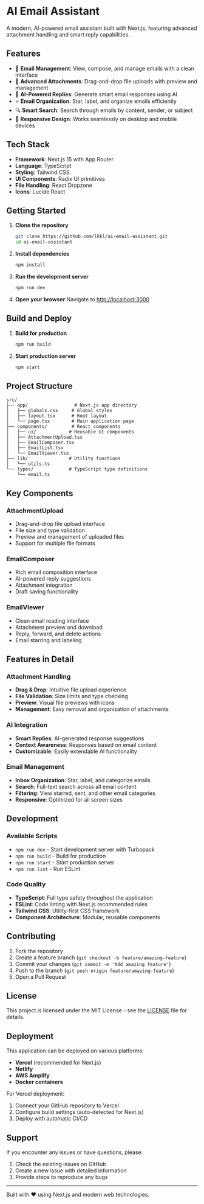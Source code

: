 # AI Email Assistant

A modern, AI-powered email assistant built with Next.js, featuring advanced attachment handling and smart reply capabilities.

## Features

- 📧 **Email Management**: View, compose, and manage emails with a clean interface
- 📎 **Advanced Attachments**: Drag-and-drop file uploads with preview and management
- 🤖 **AI-Powered Replies**: Generate smart email responses using AI
- ⭐ **Email Organization**: Star, label, and organize emails efficiently
- 🔍 **Smart Search**: Search through emails by content, sender, or subject
- 📱 **Responsive Design**: Works seamlessly on desktop and mobile devices

## Tech Stack

- **Framework**: Next.js 15 with App Router
- **Language**: TypeScript
- **Styling**: Tailwind CSS
- **UI Components**: Radix UI primitives
- **File Handling**: React Dropzone
- **Icons**: Lucide React

## Getting Started

1. **Clone the repository**
   ```bash
   git clone https://github.com/lkkl/ai-email-assistant.git
   cd ai-email-assistant
   ```

2. **Install dependencies**
   ```bash
   npm install
   ```

3. **Run the development server**
   ```bash
   npm run dev
   ```

4. **Open your browser**
   Navigate to [http://localhost:3000](http://localhost:3000)

## Build and Deploy

1. **Build for production**
   ```bash
   npm run build
   ```

2. **Start production server**
   ```bash
   npm start
   ```

## Project Structure

```
src/
├── app/                 # Next.js app directory
│   ├── globals.css     # Global styles
│   ├── layout.tsx      # Root layout
│   └── page.tsx        # Main application page
├── components/         # React components
│   ├── ui/            # Reusable UI components
│   ├── AttachmentUpload.tsx
│   ├── EmailComposer.tsx
│   ├── EmailList.tsx
│   └── EmailViewer.tsx
├── lib/               # Utility functions
│   └── utils.ts
└── types/             # TypeScript type definitions
    └── email.ts
```

## Key Components

### AttachmentUpload
- Drag-and-drop file upload interface
- File size and type validation
- Preview and management of uploaded files
- Support for multiple file formats

### EmailComposer
- Rich email composition interface
- AI-powered reply suggestions
- Attachment integration
- Draft saving functionality

### EmailViewer
- Clean email reading interface
- Attachment preview and download
- Reply, forward, and delete actions
- Email starring and labeling

## Features in Detail

### Attachment Handling
- **Drag & Drop**: Intuitive file upload experience
- **File Validation**: Size limits and type checking
- **Preview**: Visual file previews with icons
- **Management**: Easy removal and organization of attachments

### AI Integration
- **Smart Replies**: AI-generated response suggestions
- **Context Awareness**: Responses based on email content
- **Customizable**: Easily extendable AI functionality

### Email Management
- **Inbox Organization**: Star, label, and categorize emails
- **Search**: Full-text search across all email content
- **Filtering**: View starred, sent, and other email categories
- **Responsive**: Optimized for all screen sizes

## Development

### Available Scripts

- `npm run dev` - Start development server with Turbopack
- `npm run build` - Build for production
- `npm run start` - Start production server
- `npm run lint` - Run ESLint

### Code Quality

- **TypeScript**: Full type safety throughout the application
- **ESLint**: Code linting with Next.js recommended rules
- **Tailwind CSS**: Utility-first CSS framework
- **Component Architecture**: Modular, reusable components

## Contributing

1. Fork the repository
2. Create a feature branch (`git checkout -b feature/amazing-feature`)
3. Commit your changes (`git commit -m 'Add amazing feature'`)
4. Push to the branch (`git push origin feature/amazing-feature`)
5. Open a Pull Request

## License

This project is licensed under the MIT License - see the [LICENSE](LICENSE) file for details.

## Deployment

This application can be deployed on various platforms:

- **Vercel** (recommended for Next.js)
- **Netlify**
- **AWS Amplify**
- **Docker containers**

For Vercel deployment:
1. Connect your GitHub repository to Vercel
2. Configure build settings (auto-detected for Next.js)
3. Deploy with automatic CI/CD

## Support

If you encounter any issues or have questions, please:
1. Check the existing issues on GitHub
2. Create a new issue with detailed information
3. Provide steps to reproduce any bugs

---

Built with ❤️ using Next.js and modern web technologies.
